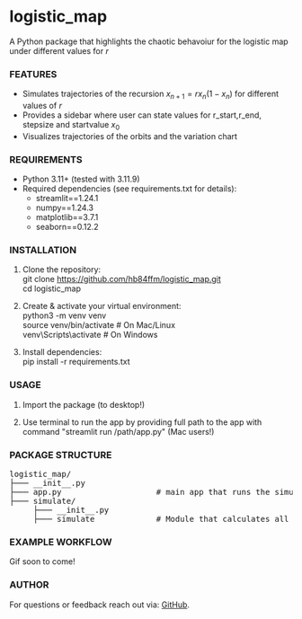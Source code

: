 # logistic_map
A Python package that highlights the chaotic behavoiur for the logistic map under different values for $r$

### FEATURES
- Simulates trajectories of the recursion $x_{n+1}=rx_n(1-x_n)$ for different values of $r$
- Provides a sidebar where user can state values for r_start,r_end, stepsize and startvalue $x_0$
- Visualizes trajectories of the orbits and the variation chart

### REQUIREMENTS
- Python 3.11+ (tested with 3.11.9)
- Required dependencies (see requirements.txt for details):
  - streamlit==1.24.1
  - numpy==1.24.3
  - matplotlib==3.7.1
  - seaborn==0.12.2

### INSTALLATION
1. Clone the repository:<br>
   git clone https://github.com/hb84ffm/logistic_map.git<br>
   cd logistic_map

3. Create & activate your virtual environment:<br>
       python3 -m venv venv<br>
       source venv/bin/activate      # On Mac/Linux<br>
       venv\Scripts\activate         # On Windows

4. Install dependencies:<br>
       pip install -r requirements.txt

### USAGE
1. Import the package (to desktop!)

2. Use terminal to run the app by providing full path to the app with command "streamlit run /path/app.py" (Mac users!)

### PACKAGE STRUCTURE

<pre>logistic_map/
├─── __init__.py
├─── app.py                    # main app that runs the simulation in the browser
├─── simulate/
     ├─── __init__.py
     ├─── simulate             # Module that calculates all orbit-trajectories of the dynamical system</pre>

### EXAMPLE WORKFLOW
Gif soon to come!

### AUTHOR
For questions or feedback reach out via: [GitHub](https://github.com/hb84ffm).
